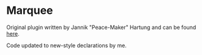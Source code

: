 # Marquee

Original plugin written by Jannik "Peace-Maker" Hartung and can be found [here](https://forums.alliedmods.net/showthread.php?p=1543299).

Code updated to new-style declarations by me.